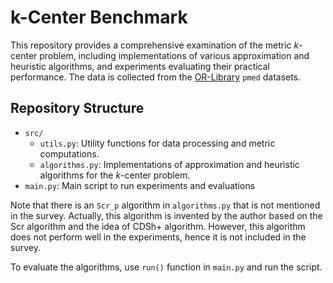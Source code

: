 # k-Center Benchmark

This repository provides a comprehensive examination of the metric $k$-center problem, including implementations of various approximation and heuristic algorithms, and experiments evaluating their practical performance. The data is collected from the [OR-Library](http://people.brunel.ac.uk/~mastjjb/jeb/orlib/files/) `pmed` datasets.

## Repository Structure

- `src/`
  - `utils.py`: Utility functions for data processing and metric computations.
  - `algorithms.py`: Implementations of approximation and heuristic algorithms for the $k$-center problem.
- `main.py`: Main script to run experiments and evaluations

Note that there is an `Scr_p` algorithm in `algorithms.py` that is not mentioned in the survey. Actually, this algorithm is invented by the author based on the Scr algorithm and the idea of CDSh+ algorithm. However, this algorithm does not perform well in the experiments, hence it is not included in the survey.

To evaluate the algorithms, use `run()` function in `main.py` and run the script.
